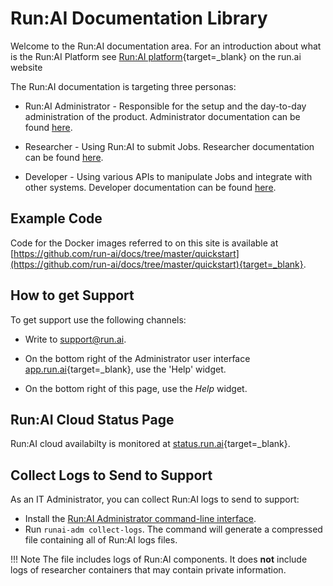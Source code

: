 # Run:AI Documentation Library

Welcome to the Run:AI documentation area. For an introduction about what is the Run:AI Platform see [Run:AI platform](https://www.run.ai/platform/){target=_blank} on the run.ai website


The Run:AI documentation is targeting three personas:

* Run:AI Administrator - Responsible for the setup and the day-to-day administration of the product. Administrator documentation can be found [here](./admin/overview-administrator.md).

* Researcher - Using Run:AI to submit Jobs. Researcher documentation can be found [here](./Researcher/overview-researcher.md).

* Developer - Using various APIs to manipulate Jobs and integrate with other systems. Developer documentation can be found [here](./developer/overview-developer.md).

## Example Code

Code for the Docker images referred to on this site is available at [https://github.com/run-ai/docs/tree/master/quickstart](https://github.com/run-ai/docs/tree/master/quickstart){target=_blank}.


## How to get Support

To get support use the following channels:

* Write to [support@run.ai](mailto:support@run.ai).

* On the bottom right of the Administrator user interface [app.run.ai](https://app.run.ai){target=_blank}, use the 'Help' widget.

* On the bottom right of this page, use the _Help_ widget.


## Run:AI Cloud Status Page

Run:AI cloud availabilty is monitored at [status.run.ai](https://status.run.ai){target=_blank}.

## Collect Logs to Send to Support

As an IT Administrator, you can collect Run:AI logs to send to support:

* Install the [Run:AI Administrator command-line interface](admin/runai-setup/advanced/cli-admin-install.md).
* Run `runai-adm collect-logs`. The command will generate a compressed file containing all of Run:AI logs files.

!!! Note
    The file includes logs of Run:AI components. It does __not__ include logs of researcher containers that may contain private information. 